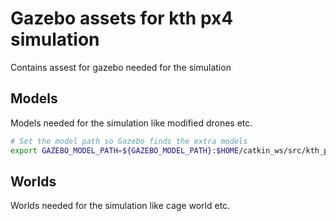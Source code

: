 # Gazebo assets for kth px4 simulation

Contains assest for gazebo needed for the simulation

## Models 

Models needed for the simulation like modified drones etc.

```bash
# Set the model path so Gazebo finds the extra models
export GAZEBO_MODEL_PATH=${GAZEBO_MODEL_PATH}:$HOME/catkin_ws/src/kth_px4_simulation/gazebo-assets/models
```

## Worlds

Worlds needed for the simulation like cage world etc.





